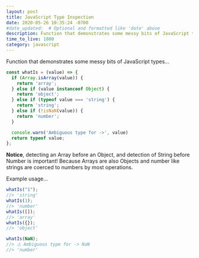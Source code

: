 ```yaml
---
layout: post
title: JavaScript Type Inspection
date: 2020-05-26 10:35:24 -0700
#date_updated:  # Optional and formatted like 'date' above
description: Function that demonstrates some messy bits of JavaScript types
time_to_live: 1800
category: javascript
---
```




Function that demonstrates some messy bits of JavaScript types...


```javascript
const whatIs = (value) => {
  if (Array.isArray(value)) {
    return 'array';
  } else if (value instanceof Object) {
    return 'object';
  } else if (typeof value === 'string') {
    return 'string';
  } else if (!isNaN(value)) {
    return 'number';
  }

  console.warn('Ambiguous type for ->', value)
  return typeof value;
};
```


**Notice**, detecting an Array before an Object, and detection of String before Number is important! Because Arrays are also Objects and number like strings are coerced to numbers by most operations.


Example usage...


```javascript
whatIs("1");
//> 'string'
whatIs(1);
//> 'number'
whatIs([]);
//> 'array'
whatIs({});
//> 'object'

whatIs(NaN);
//> ⚠️ Ambiguous type for -> NaN
//> 'number'
```
